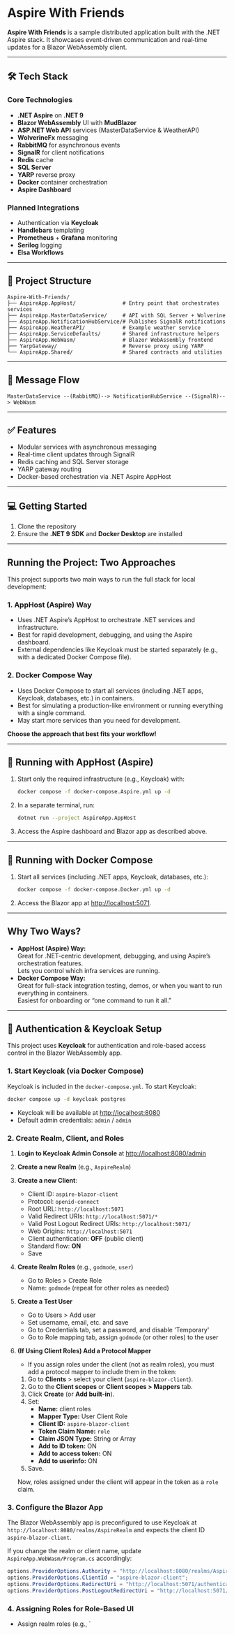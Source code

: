 # Aspire With Friends

**Aspire With Friends** is a sample distributed application built with the .NET Aspire stack. It showcases event‑driven communication and real‑time updates for a Blazor WebAssembly client.

---

## 🛠 Tech Stack

### Core Technologies
- **.NET Aspire** on **.NET 9**
- **Blazor WebAssembly** UI with **MudBlazor**
- **ASP.NET Web API** services (MasterDataService & WeatherAPI)
- **WolverineFx** messaging
- **RabbitMQ** for asynchronous events
- **SignalR** for client notifications
- **Redis** cache
- **SQL Server**
- **YARP** reverse proxy
- **Docker** container orchestration
- **Aspire Dashboard**

### Planned Integrations
- Authentication via **Keycloak**
- **Handlebars** templating
- **Prometheus** + **Grafana** monitoring
- **Serilog** logging
- **Elsa Workflows**

---

## 👤 Project Structure

```text
Aspire-With-Friends/
├── AspireApp.AppHost/               # Entry point that orchestrates services
├── AspireApp.MasterDataService/     # API with SQL Server + Wolverine
├── AspireApp.NotificationHubService/# Publishes SignalR notifications
├── AspireApp.WeatherAPI/            # Example weather service
├── AspireApp.ServiceDefaults/       # Shared infrastructure helpers
├── AspireApp.WebWasm/               # Blazor WebAssembly frontend
├── YarpGateway/                     # Reverse proxy using YARP
└── AspireApp.Shared/                # Shared contracts and utilities
```

---

## 📮 Message Flow

```text
MasterDataService --(RabbitMQ)--> NotificationHubService --(SignalR)--> WebWasm
```

---

## ✅ Features

- Modular services with asynchronous messaging
- Real-time client updates through SignalR
- Redis caching and SQL Server storage
- YARP gateway routing
- Docker-based orchestration via .NET Aspire AppHost

---

## 💻 Getting Started

1. Clone the repository
2. Ensure the **.NET 9 SDK** and **Docker Desktop** are installed

---

## Running the Project: Two Approaches

This project supports two main ways to run the full stack for local development:

### 1. AppHost (Aspire) Way
- Uses .NET Aspire’s AppHost to orchestrate .NET services and infrastructure.
- Best for rapid development, debugging, and using the Aspire dashboard.
- External dependencies like Keycloak must be started separately (e.g., with a dedicated Docker Compose file).

### 2. Docker Compose Way
- Uses Docker Compose to start all services (including .NET apps, Keycloak, databases, etc.) in containers.
- Best for simulating a production-like environment or running everything with a single command.
- May start more services than you need for development.

**Choose the approach that best fits your workflow!**

---

## 🚀 Running with AppHost (Aspire)

1. Start only the required infrastructure (e.g., Keycloak) with:
   ```bash
   docker compose -f docker-compose.Aspire.yml up -d
   ```
2. In a separate terminal, run:
   ```bash
   dotnet run --project AspireApp.AppHost
   ```
3. Access the Aspire dashboard and Blazor app as described above.

---

## 🐳 Running with Docker Compose

1. Start all services (including .NET apps, Keycloak, databases, etc.):
   ```bash
   docker compose -f docker-compose.Docker.yml up -d
   ```
2. Access the Blazor app at [http://localhost:5071](http://localhost:5071).

---

## Why Two Ways?

- **AppHost (Aspire) Way:**  
  Great for .NET-centric development, debugging, and using Aspire’s orchestration features.  
  Lets you control which infra services are running.
- **Docker Compose Way:**  
  Great for full-stack integration testing, demos, or when you want to run everything in containers.  
  Easiest for onboarding or “one command to run it all.”

---

## 🔐 Authentication & Keycloak Setup

This project uses **Keycloak** for authentication and role-based access control in the Blazor WebAssembly app.

### 1. Start Keycloak (via Docker Compose)

Keycloak is included in the `docker-compose.yml`. To start Keycloak:

```bash
docker compose up -d keycloak postgres
```
- Keycloak will be available at [http://localhost:8080](http://localhost:8080)
- Default admin credentials: `admin` / `admin`

### 2. Create Realm, Client, and Roles

1. **Login to Keycloak Admin Console** at [http://localhost:8080/admin](http://localhost:8080/admin)
2. **Create a new Realm** (e.g., `AspireRealm`)
3. **Create a new Client**:
   - Client ID: `aspire-blazor-client`
   - Protocol: `openid-connect`
   - Root URL: `http://localhost:5071`
   - Valid Redirect URIs: `http://localhost:5071/*`
   - Valid Post Logout Redirect URIs: `http://localhost:5071/`
   - Web Origins: `http://localhost:5071`
   - Client authentication: **OFF** (public client)
   - Standard flow: **ON**
   - Save
4. **Create Realm Roles** (e.g., `godmode`, `user`)
   - Go to Roles > Create Role
   - Name: `godmode` (repeat for other roles as needed)
5. **Create a Test User**
   - Go to Users > Add user
   - Set username, email, etc. and save
   - Go to Credentials tab, set a password, and disable 'Temporary'
   - Go to Role mapping tab, assign `godmode` (or other roles) to the user

6. **(If Using Client Roles) Add a Protocol Mapper**
   - If you assign roles under the client (not as realm roles), you must add a protocol mapper to include them in the token:
   1. Go to **Clients** > select your client (`aspire-blazor-client`).
   2. Go to the **Client scopes** or **Client scopes > Mappers** tab.
   3. Click **Create** (or **Add built-in**).
   4. Set:
      - **Name:** client roles
      - **Mapper Type:** User Client Role
      - **Client ID:** `aspire-blazor-client`
      - **Token Claim Name:** `role`
      - **Claim JSON Type:** String or Array
      - **Add to ID token:** ON
      - **Add to access token:** ON
      - **Add to userinfo:** ON
   5. Save.

   Now, roles assigned under the client will appear in the token as a `role` claim.

### 3. Configure the Blazor App

The Blazor WebAssembly app is preconfigured to use Keycloak at `http://localhost:8080/realms/AspireRealm` and expects the client ID `aspire-blazor-client`.

If you change the realm or client name, update `AspireApp.WebWasm/Program.cs` accordingly:

```csharp
options.ProviderOptions.Authority = "http://localhost:8080/realms/AspireRealm";
options.ProviderOptions.ClientId = "aspire-blazor-client";
options.ProviderOptions.RedirectUri = "http://localhost:5071/authentication/login-callback";
options.ProviderOptions.PostLogoutRedirectUri = "http://localhost:5071/";
```

### 4. Assigning Roles for Role-Based UI

- Assign realm roles (e.g., `